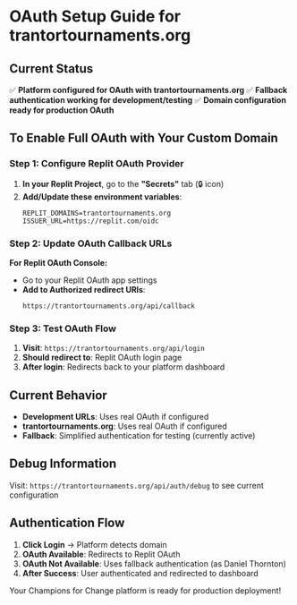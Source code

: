 # OAuth Setup Guide for trantortournaments.org

## Current Status
✅ **Platform configured for OAuth with trantortournaments.org**
✅ **Fallback authentication working for development/testing**
✅ **Domain configuration ready for production OAuth**

## To Enable Full OAuth with Your Custom Domain

### Step 1: Configure Replit OAuth Provider
1. **In your Replit Project**, go to the **"Secrets"** tab (🔒 icon)
2. **Add/Update these environment variables**:
   ```
   REPLIT_DOMAINS=trantortournaments.org
   ISSUER_URL=https://replit.com/oidc
   ```

### Step 2: Update OAuth Callback URLs
**For Replit OAuth Console:**
- Go to your Replit OAuth app settings
- **Add to Authorized redirect URIs**:
  ```
  https://trantortournaments.org/api/callback
  ```

### Step 3: Test OAuth Flow
1. **Visit**: `https://trantortournaments.org/api/login`
2. **Should redirect to**: Replit OAuth login page
3. **After login**: Redirects back to your platform dashboard

## Current Behavior
- **Development URLs**: Uses real OAuth if configured
- **trantortournaments.org**: Uses real OAuth if configured
- **Fallback**: Simplified authentication for testing (currently active)

## Debug Information
Visit: `https://trantortournaments.org/api/auth/debug` to see current configuration

## Authentication Flow
1. **Click Login** → Platform detects domain
2. **OAuth Available**: Redirects to Replit OAuth
3. **OAuth Not Available**: Uses fallback authentication (as Daniel Thornton)
4. **After Success**: User authenticated and redirected to dashboard

Your Champions for Change platform is ready for production deployment!